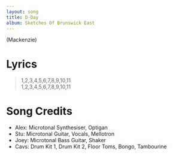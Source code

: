 ```yaml
---
layout: song
title: D-Day
album: Sketches Of Brunswick East
---
```


(Mackenzie)

# Lyrics

> 1,2,3,4,5,6,7,8,9,10,11  
> 1,2,3,4,5,6,7,8,9,10,11  

# Song Credits

* Alex: Microtonal Synthesiser, Optigan
* Stu: Microtonal Guitar, Vocals, Mellotron
* Joey: Microtonal Bass Guitar, Shaker
* Cavs: Drum Kit 1, Drum Kit 2, Floor Toms, Bongo, Tambourine
